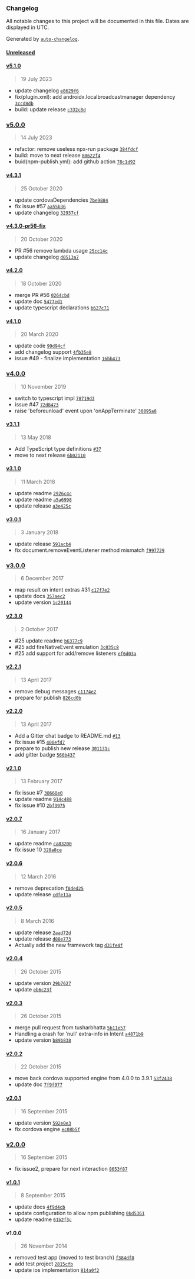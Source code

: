 ### Changelog

All notable changes to this project will be documented in this file. Dates are displayed in UTC.

Generated by [`auto-changelog`](https://github.com/CookPete/auto-changelog).

#### [Unreleased](https://github.com/bsorrentino/cordova-broadcaster/compare/v5.1.0...HEAD)

#### [v5.1.0](https://github.com/bsorrentino/cordova-broadcaster/compare/v5.0.0...v5.1.0)

> 19 July 2023

- update changelog [`e8629f6`](https://github.com/bsorrentino/cordova-broadcaster/commit/e8629f61d87479e0d39f9f5a6f69830643a6ee64)
- fix(plugin.xml): add androidx.localbroadcastmanager dependency [`3ccd8db`](https://github.com/bsorrentino/cordova-broadcaster/commit/3ccd8db9d6a7574cd4d71aece4c598e4c3f0ce21)
- build: update release [`c332c8d`](https://github.com/bsorrentino/cordova-broadcaster/commit/c332c8d2b6315b2f1730703f5758a28e4a6d3ffd)

### [v5.0.0](https://github.com/bsorrentino/cordova-broadcaster/compare/v4.3.1...v5.0.0)

> 14 July 2023

- refactor: remove useless npx-run package [`384fdcf`](https://github.com/bsorrentino/cordova-broadcaster/commit/384fdcf86abbe51d5f855d47010cd0dfefadd295)
- build: move to next release [`80622f4`](https://github.com/bsorrentino/cordova-broadcaster/commit/80622f4b83a8db76148181d6f6ba9bb2b54f64ec)
- buid(npm-publish.yml): add github action [`78c1d92`](https://github.com/bsorrentino/cordova-broadcaster/commit/78c1d929801b053066a37c1733750330d3692f68)

#### [v4.3.1](https://github.com/bsorrentino/cordova-broadcaster/compare/v4.3.0-pr56-fix...v4.3.1)

> 25 October 2020

- update cordovaDependencies [`7be9884`](https://github.com/bsorrentino/cordova-broadcaster/commit/7be9884314e1cc4d3f46f356499204526b6683eb)
- fix issue #57 [`aa55b36`](https://github.com/bsorrentino/cordova-broadcaster/commit/aa55b36b22a86eb4aebd02a75fee44e193c5b7bc)
- update changelog [`32937cf`](https://github.com/bsorrentino/cordova-broadcaster/commit/32937cf1649440cd7819b326a40af46f1f73addb)

#### [v4.3.0-pr56-fix](https://github.com/bsorrentino/cordova-broadcaster/compare/v4.2.0...v4.3.0-pr56-fix)

> 20 October 2020

- PR #56 remove lambda usage [`25cc14c`](https://github.com/bsorrentino/cordova-broadcaster/commit/25cc14caef94dd0de2a3fb975b9499c86498f36f)
- update changelog [`d0513a7`](https://github.com/bsorrentino/cordova-broadcaster/commit/d0513a7fb11d776bdfeb3a897b27f943b761ca85)

#### [v4.2.0](https://github.com/bsorrentino/cordova-broadcaster/compare/v4.1.0...v4.2.0)

> 18 October 2020

- merge PR #56 [`0264cbd`](https://github.com/bsorrentino/cordova-broadcaster/commit/0264cbdb345b2bf1b1c041c6be425020078341c2)
- update doc [`5477ed1`](https://github.com/bsorrentino/cordova-broadcaster/commit/5477ed14b1138f21f1645c8197835f68d14a53b3)
- update typescript declarations [`b627c71`](https://github.com/bsorrentino/cordova-broadcaster/commit/b627c7188aeac336d56407b7aa4d932a51959c90)

#### [v4.1.0](https://github.com/bsorrentino/cordova-broadcaster/compare/v4.0.0...v4.1.0)

> 20 March 2020

- update code [`99d94cf`](https://github.com/bsorrentino/cordova-broadcaster/commit/99d94cf32aebf8a0285fac4a2bcf4ee80d129d54)
- add changelog support [`4fb35e8`](https://github.com/bsorrentino/cordova-broadcaster/commit/4fb35e82ff410c8be49f969b09d591914150bb44)
- issue #49 - finalize implementation [`16bb473`](https://github.com/bsorrentino/cordova-broadcaster/commit/16bb47355312a76131cc1313ea99e83989f1df46)

### [v4.0.0](https://github.com/bsorrentino/cordova-broadcaster/compare/v3.1.1...v4.0.0)

> 10 November 2019

- switch to typescript impl [`78719d3`](https://github.com/bsorrentino/cordova-broadcaster/commit/78719d32a29de8dc517eb144065101d2a0c315e0)
- issue #47 [`72d8473`](https://github.com/bsorrentino/cordova-broadcaster/commit/72d84736198942ac02ebd14b95f777d3a926f6b7)
- raise 'beforeunload' event upon 'onAppTerminate' [`30895a8`](https://github.com/bsorrentino/cordova-broadcaster/commit/30895a801140ce553b40753169c2f2b943708132)

#### [v3.1.1](https://github.com/bsorrentino/cordova-broadcaster/compare/v3.1.0...v3.1.1)

> 13 May 2018

- Add TypeScript type definitions [`#37`](https://github.com/bsorrentino/cordova-broadcaster/pull/37)
- move to next release [`6b02110`](https://github.com/bsorrentino/cordova-broadcaster/commit/6b02110e66f56c3c86dc26745cf697fe62c03a56)

#### [v3.1.0](https://github.com/bsorrentino/cordova-broadcaster/compare/v3.0.1...v3.1.0)

> 11 March 2018

- update readme [`2926c4c`](https://github.com/bsorrentino/cordova-broadcaster/commit/2926c4ceee3029b08d4e57b7fe7b640822d267de)
- update readme [`a5a6998`](https://github.com/bsorrentino/cordova-broadcaster/commit/a5a6998f3b5cc960bad986635b51c5cc55739b30)
- update release [`a3e425c`](https://github.com/bsorrentino/cordova-broadcaster/commit/a3e425cc4b5e1d66687fe79c0432d606ac51b4e7)

#### [v3.0.1](https://github.com/bsorrentino/cordova-broadcaster/compare/v3.0.0...v3.0.1)

> 3 January 2018

- update release [`591acb4`](https://github.com/bsorrentino/cordova-broadcaster/commit/591acb48e8f05de37b3dbdb12f769cd14b0d610f)
- fix  document.removeEventListener method mismatch [`f997729`](https://github.com/bsorrentino/cordova-broadcaster/commit/f99772947ff2c26e730678930e43c0a3142e432d)

### [v3.0.0](https://github.com/bsorrentino/cordova-broadcaster/compare/v2.3.0...v3.0.0)

> 6 December 2017

- map result on intent extras #31 [`c17f7e2`](https://github.com/bsorrentino/cordova-broadcaster/commit/c17f7e216cbf0ce2aad233e9656230204b543f1c)
- update docs [`357aec2`](https://github.com/bsorrentino/cordova-broadcaster/commit/357aec25fd142189cbf808c6b820490c45b824d2)
- update version [`1c20144`](https://github.com/bsorrentino/cordova-broadcaster/commit/1c20144f8e9184528b08efee2ff47cd207fcea62)

#### [v2.3.0](https://github.com/bsorrentino/cordova-broadcaster/compare/v2.2.1...v2.3.0)

> 2 October 2017

- #25 update readme [`b6377c9`](https://github.com/bsorrentino/cordova-broadcaster/commit/b6377c94c7995fd2729aa70bb7b6ea38cddca4b9)
- #25 add fireNativeEvent emulation [`3c035c8`](https://github.com/bsorrentino/cordova-broadcaster/commit/3c035c80f0f21247608ce6a21192d6109e2ea952)
- #25 add support for add/remove listeners [`ef6d03a`](https://github.com/bsorrentino/cordova-broadcaster/commit/ef6d03afb47141c7e3aae60e3884a4866ecc4c65)

#### [v2.2.1](https://github.com/bsorrentino/cordova-broadcaster/compare/v2.2.0...v2.2.1)

> 13 April 2017

- remove debug messages [`c1174e2`](https://github.com/bsorrentino/cordova-broadcaster/commit/c1174e2fabf6b9b979da7a1cbe9db239cc362c3e)
- prepare for publish [`826cd0b`](https://github.com/bsorrentino/cordova-broadcaster/commit/826cd0b395f646955295dadd578c21f0bb88fd6b)

#### [v2.2.0](https://github.com/bsorrentino/cordova-broadcaster/compare/v2.1.0...v2.2.0)

> 13 April 2017

- Add a Gitter chat badge to README.md [`#13`](https://github.com/bsorrentino/cordova-broadcaster/pull/13)
- fix issue #15 [`400efd7`](https://github.com/bsorrentino/cordova-broadcaster/commit/400efd70500bacafed11cdfd0244cf6231f0ce94)
- prepare to publish new release [`301131c`](https://github.com/bsorrentino/cordova-broadcaster/commit/301131c077150fb1618d7c25060374adb7a1d575)
- add gitter badge [`560b437`](https://github.com/bsorrentino/cordova-broadcaster/commit/560b437d56be58efbac99aa875ec6cade66561c6)

#### [v2.1.0](https://github.com/bsorrentino/cordova-broadcaster/compare/v2.0.7...v2.1.0)

> 13 February 2017

- fix issue #7 [`38668e0`](https://github.com/bsorrentino/cordova-broadcaster/commit/38668e0d32ef581147bfb2d117ea942c8c566f51)
- update readme [`914c488`](https://github.com/bsorrentino/cordova-broadcaster/commit/914c488425274aa960a79068d1cd21949e268266)
- fix issue #10 [`2bf3975`](https://github.com/bsorrentino/cordova-broadcaster/commit/2bf397565010ae7105e6bdb64873b64848a80296)

#### [v2.0.7](https://github.com/bsorrentino/cordova-broadcaster/compare/v2.0.6...v2.0.7)

> 16 January 2017

- update readme [`ca83200`](https://github.com/bsorrentino/cordova-broadcaster/commit/ca832003d9136b6c08087b9fd1074b2e7a4e6047)
- fix issue 10 [`328a8ce`](https://github.com/bsorrentino/cordova-broadcaster/commit/328a8ce7c6f99015520e8f3264496ca9eca8c558)

#### [v2.0.6](https://github.com/bsorrentino/cordova-broadcaster/compare/v2.0.5...v2.0.6)

> 12 March 2016

- remove deprecation [`f8ded25`](https://github.com/bsorrentino/cordova-broadcaster/commit/f8ded25897c54aa44b7abc69b88f048366dcaf75)
- update release [`cdfe11a`](https://github.com/bsorrentino/cordova-broadcaster/commit/cdfe11a187d6552808ab217b55673ac3f40be7c2)

#### [v2.0.5](https://github.com/bsorrentino/cordova-broadcaster/compare/v2.0.4...v2.0.5)

> 8 March 2016

- update release [`2aad72d`](https://github.com/bsorrentino/cordova-broadcaster/commit/2aad72d44b980baf3fe5e3b9aba5780033e3308e)
- update release [`d88e773`](https://github.com/bsorrentino/cordova-broadcaster/commit/d88e7739f01f30048b22df31919fcf414672aa1b)
- Actually add the new framework tag [`d31fe4f`](https://github.com/bsorrentino/cordova-broadcaster/commit/d31fe4fb4211e1a563bbc84c8cba4ce6ba220235)

#### [v2.0.4](https://github.com/bsorrentino/cordova-broadcaster/compare/v2.0.3...v2.0.4)

> 26 October 2015

- update version [`29b7627`](https://github.com/bsorrentino/cordova-broadcaster/commit/29b762735a877ab875f671968631c852e72573cc)
- update [`eb6c23f`](https://github.com/bsorrentino/cordova-broadcaster/commit/eb6c23fdc411015459edf5374c9e2be45ad56a0d)

#### [v2.0.3](https://github.com/bsorrentino/cordova-broadcaster/compare/v2.0.2...v2.0.3)

> 26 October 2015

- merge pull request from tusharbhatta [`5b11e57`](https://github.com/bsorrentino/cordova-broadcaster/commit/5b11e57544d30ce8c7d0493764687d48e08f812b)
- Handling a crash for 'null' extra-info in Intent [`a4871b9`](https://github.com/bsorrentino/cordova-broadcaster/commit/a4871b96a41ec98e0b6cf71e952d5e11d772c7e8)
- update version [`b89b838`](https://github.com/bsorrentino/cordova-broadcaster/commit/b89b8380af51b19efcc824eadd93c152b68bb513)

#### [v2.0.2](https://github.com/bsorrentino/cordova-broadcaster/compare/v2.0.1...v2.0.2)

> 22 October 2015

- move back cordova supported engine from 4.0.0 to 3.9.1 [`53f2438`](https://github.com/bsorrentino/cordova-broadcaster/commit/53f2438064af21d0566b4bf767f1c89b74e21bfe)
- update doc [`7f9f977`](https://github.com/bsorrentino/cordova-broadcaster/commit/7f9f977bfa995bb36341efab545de0fa73bab354)

#### [v2.0.1](https://github.com/bsorrentino/cordova-broadcaster/compare/v2.0.0...v2.0.1)

> 16 September 2015

- update version [`592e0e3`](https://github.com/bsorrentino/cordova-broadcaster/commit/592e0e38148c7999f23045fe065a23180fb16159)
- fix cordova engine [`ec08b5f`](https://github.com/bsorrentino/cordova-broadcaster/commit/ec08b5ffa26fc69bbbbb111455a2bf532416df80)

### [v2.0.0](https://github.com/bsorrentino/cordova-broadcaster/compare/v1.0.1...v2.0.0)

> 16 September 2015

- fix issue2, prepare for next interaction [`8653f87`](https://github.com/bsorrentino/cordova-broadcaster/commit/8653f876ce274a23208bc9a64e8b76889610dd39)

#### [v1.0.1](https://github.com/bsorrentino/cordova-broadcaster/compare/v1.0.0...v1.0.1)

> 8 September 2015

- update docs [`4f9d4cb`](https://github.com/bsorrentino/cordova-broadcaster/commit/4f9d4cb080c5e109236906c0962293a6a066c6b0)
- update configuration to allow npm publishing [`0bd5361`](https://github.com/bsorrentino/cordova-broadcaster/commit/0bd5361448ee9cbd422146b4294797fcbd805278)
- update readme [`61b2f3c`](https://github.com/bsorrentino/cordova-broadcaster/commit/61b2f3cd1edcdb927c05f303856da84f6bdb175a)

#### v1.0.0

> 26 November 2014

- removed test app (moved to test branch) [`f384df8`](https://github.com/bsorrentino/cordova-broadcaster/commit/f384df852d24a45ea0776530d2f281e3aab12047)
- add test project [`2815cfb`](https://github.com/bsorrentino/cordova-broadcaster/commit/2815cfbe6810bfb8557efad98d2f7b2a1bd9d431)
- update ios implementation [`814a0f2`](https://github.com/bsorrentino/cordova-broadcaster/commit/814a0f262843c1ad406b492a9b4651cedd4c7ea4)

